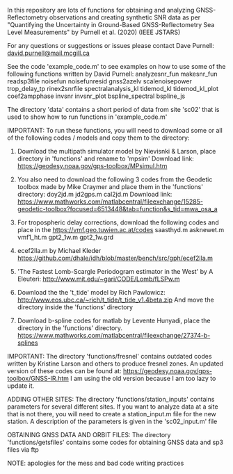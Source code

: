 
In this repository are lots of functions for obtaining and analyzing GNSS-Reflectometry observations and creating synthetic SNR data as per "Quantifying the Uncertainty in Ground-Based GNSS-Reflectometry Sea Level Measurements" by Purnell et al. (2020) (IEEE JSTARS)

For any questions or suggestions or issues please contact Dave Purnell:
david.purnell@mail.mcgill.ca

See the code 'example_code.m' to see examples on how to use some of the following functions written by David Purnell:
analyzesnr_fun
makesnr_fun
readsp3file
noisefun
noisefunresid
gnss2azelv
scalenoisepower
trop_delay_tp
rinex2snrfile
spectralanalysis_kl
tidemod_kl
tidemod_kl_plot
coef2ampphase
invsnr
invsnr_plot
bspline_spectral
bspline_js

The directory 'data' contains a short period of data from site 'sc02' that is used to show how to run functions in 'example_code.m'

IMPORTANT:
To run these functions, you will need to download some or all of the following codes / models and copy them to the directory:

1. Download the multipath simulator model by Nievisnki & Larson, place directory in 'functions' and rename to 'mpsim'
Download link:
https://geodesy.noaa.gov/gps-toolbox/MPsimul.htm

2. You also need to download the following 3 codes from the Geodetic toolbox made by Mike Craymer and place them in the 'functions' directory:
doy2jd.m
jd2gps.m
cal2jd.m
Download link:
https://www.mathworks.com/matlabcentral/fileexchange/15285-geodetic-toolbox?focused=6513448&tab=function&s_tid=mwa_osa_a

3. For tropospheric delay corrections, download the following codes and place in the 
https://vmf.geo.tuwien.ac.at/codes
saasthyd.m
asknewet.m
vmf1_ht.m
gpt2_1w.m
gpt2_1w.grd

4. ecef2lla.m by Michael Kleder
https://github.com/dhale/idh/blob/master/bench/src/gph/ecef2lla.m

5. 'The Fastest Lomb-Scargle Periodogram estimator in the West' by A Eleuteri:
http://www.mit.edu/~gari/CODE/Lomb/fLSPw.m

6. Download the the 't_tide' model by Rich Pawlowicz:
http://www.eos.ubc.ca/~rich/t_tide/t_tide_v1.4beta.zip
And move the directory inside the 'functions' directory

7. Download b-spline codes for matlab by Levente Hunyadi, place the directory in the 'functions' directory.
https://www.mathworks.com/matlabcentral/fileexchange/27374-b-splines

IMPORTANT:
The directory 'functions/fresnel' contains outdated codes written by Kristine Larson and others to produce fresnel zones. An updated version of these codes can be found at:
https://geodesy.noaa.gov/gps-toolbox/GNSS-IR.htm
I am using the old version because I am too lazy to update it.

ADDING OTHER SITES:
The directory 'functions/station_inputs' contains parameters for several different sites. If you want to analyze data at a site that is not there, you will need to create a station_input.m file for the new station. A description of the parameters is given in the 'sc02_input.m' file

OBTAINING GNSS DATA AND ORBIT FILES:
The directory 'functions/getsfiles' contains some codes for obtaining GNSS data and sp3 files via ftp

NOTE:
apologies for the mess and bad code writing practices




